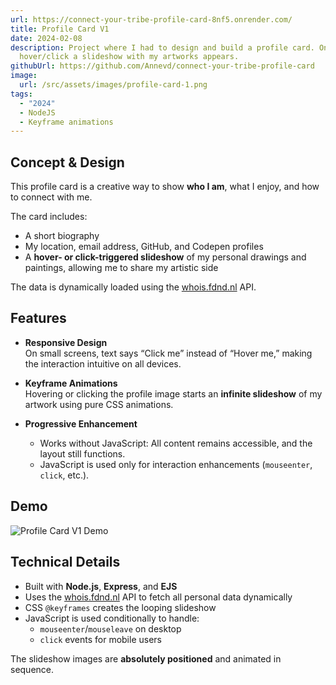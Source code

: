 ```yaml
---
url: https://connect-your-tribe-profile-card-8nf5.onrender.com/
title: Profile Card V1
date: 2024-02-08
description: Project where I had to design and build a profile card. On
  hover/click a slideshow with my artworks appears.
githubUrl: https://github.com/Annevd/connect-your-tribe-profile-card
image:
  url: /src/assets/images/profile-card-1.png
tags:
  - "2024"
  - NodeJS
  - Keyframe animations
---
```



## Concept & Design

This profile card is a creative way to show **who I am**, what I enjoy, and how to connect with me.

The card includes:

- A short biography
- My location, email address, GitHub, and Codepen profiles
- A **hover- or click-triggered slideshow** of my personal drawings and paintings, allowing me to share my artistic side

The data is dynamically loaded using the [whois.fdnd.nl](https://whois.fdnd.nl) API.


## Features

- **Responsive Design**  
  On small screens, text says “Click me” instead of “Hover me,” making the interaction intuitive on all devices.

- **Keyframe Animations**  
  Hovering or clicking the profile image starts an **infinite slideshow** of my artwork using pure CSS animations.

- **Progressive Enhancement**  
  - Works without JavaScript: All content remains accessible, and the layout still functions.
  - JavaScript is used only for interaction enhancements (`mouseenter`, `click`, etc.).


## Demo

<img src="/assets/demos/profile-card-1-demo.gif" alt="Profile Card V1 Demo" loading="lazy"/>

## Technical Details

- Built with **Node.js**, **Express**, and **EJS**
- Uses the [whois.fdnd.nl](https://whois.fdnd.nl) API to fetch all personal data dynamically
- CSS `@keyframes` creates the looping slideshow
- JavaScript is used conditionally to handle:
  - `mouseenter`/`mouseleave` on desktop
  - `click` events for mobile users

The slideshow images are **absolutely positioned** and animated in sequence. 